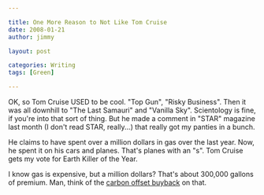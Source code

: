 ```yaml
---

title: One More Reason to Not Like Tom Cruise
date: 2008-01-21
author: jimmy

layout: post

categories: Writing
tags: [Green]

---
```


OK, so Tom Cruise USED to be cool.  "Top Gun", "Risky Business".  Then it was all downhill to "The Last Samauri" and "Vanilla Sky".  Scientology is fine, if you're into that sort of thing.  But he made a comment in "STAR" magazine last month (I don't read STAR, really...) that really got my panties in a bunch.

He claims to have spent over a million dollars in gas over the last year.  Now, he spent it on his cars and planes.  That's planes with an "s".  Tom Cruise gets my vote for Earth Killer of the Year.   

I know gas is expensive, but a million dollars?  That's about 300,000 gallons of premium.  Man, think of the <a href="http://en.wikipedia.org/wiki/Carbon_offset" target="_blank">carbon offset buyback</a> on that.
